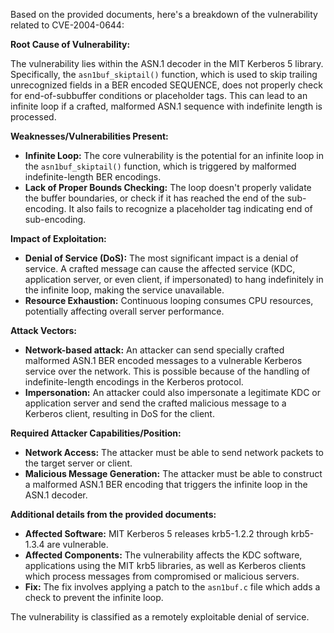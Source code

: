 Based on the provided documents, here's a breakdown of the vulnerability related to CVE-2004-0644:

**Root Cause of Vulnerability:**

The vulnerability lies within the ASN.1 decoder in the MIT Kerberos 5 library. Specifically, the `asn1buf_skiptail()` function, which is used to skip trailing unrecognized fields in a BER encoded SEQUENCE, does not properly check for end-of-subbuffer conditions or placeholder tags. This can lead to an infinite loop if a crafted, malformed ASN.1 sequence with indefinite length is processed.

**Weaknesses/Vulnerabilities Present:**

*   **Infinite Loop:** The core vulnerability is the potential for an infinite loop in the `asn1buf_skiptail()` function, which is triggered by malformed indefinite-length BER encodings.
*   **Lack of Proper Bounds Checking:** The loop doesn't properly validate the buffer boundaries, or check if it has reached the end of the sub-encoding. It also fails to recognize a placeholder tag indicating end of sub-encoding.

**Impact of Exploitation:**

*   **Denial of Service (DoS):** The most significant impact is a denial of service. A crafted message can cause the affected service (KDC, application server, or even client, if impersonated) to hang indefinitely in the infinite loop, making the service unavailable.
*   **Resource Exhaustion:** Continuous looping consumes CPU resources, potentially affecting overall server performance.

**Attack Vectors:**

*   **Network-based attack:** An attacker can send specially crafted malformed ASN.1 BER encoded messages to a vulnerable Kerberos service over the network. This is possible because of the handling of indefinite-length encodings in the Kerberos protocol.
*   **Impersonation:** An attacker could also impersonate a legitimate KDC or application server and send the crafted malicious message to a Kerberos client, resulting in DoS for the client.

**Required Attacker Capabilities/Position:**

*   **Network Access:** The attacker must be able to send network packets to the target server or client.
*   **Malicious Message Generation:** The attacker must be able to construct a malformed ASN.1 BER encoding that triggers the infinite loop in the ASN.1 decoder.

**Additional details from the provided documents:**

*   **Affected Software:** MIT Kerberos 5 releases krb5-1.2.2 through krb5-1.3.4 are vulnerable.
*   **Affected Components:**  The vulnerability affects the KDC software, applications using the MIT krb5 libraries, as well as Kerberos clients which process messages from compromised or malicious servers.
*   **Fix:** The fix involves applying a patch to the `asn1buf.c` file which adds a check to prevent the infinite loop.

The vulnerability is classified as a remotely exploitable denial of service.